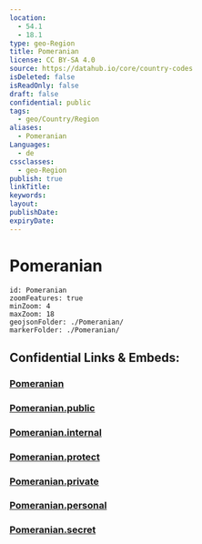 ```yaml
---
location:
  - 54.1
  - 18.1
type: geo-Region
title: Pomeranian
license: CC BY-SA 4.0
source: https://datahub.io/core/country-codes
isDeleted: false
isReadOnly: false
draft: false
confidential: public
tags:
  - geo/Country/Region
aliases:
  - Pomeranian
Languages:
  - de
cssclasses:
  - geo-Region
publish: true
linkTitle:
keywords:
layout:
publishDate:
expiryDate:
---
```


# Pomeranian

```leaflet
id: Pomeranian
zoomFeatures: true 
minZoom: 4 
maxZoom: 18
geojsonFolder: ./Pomeranian/
markerFolder: ./Pomeranian/
```


## Confidential Links & Embeds: 

### [Pomeranian](/_Standards/Earth/Continent/Europe/Europe~East/Poland/Provinces~Poland/Pomeranian.md) 

### [Pomeranian.public](/_public/Earth/Continent/Europe/Europe~East/Poland/Provinces~Poland/Pomeranian.public.md) 

### [Pomeranian.internal](/_internal/Earth/Continent/Europe/Europe~East/Poland/Provinces~Poland/Pomeranian.internal.md) 

### [Pomeranian.protect](/_protect/Earth/Continent/Europe/Europe~East/Poland/Provinces~Poland/Pomeranian.protect.md) 

### [Pomeranian.private](/_private/Earth/Continent/Europe/Europe~East/Poland/Provinces~Poland/Pomeranian.private.md) 

### [Pomeranian.personal](/_personal/Earth/Continent/Europe/Europe~East/Poland/Provinces~Poland/Pomeranian.personal.md) 

### [Pomeranian.secret](/_secret/Earth/Continent/Europe/Europe~East/Poland/Provinces~Poland/Pomeranian.secret.md)


